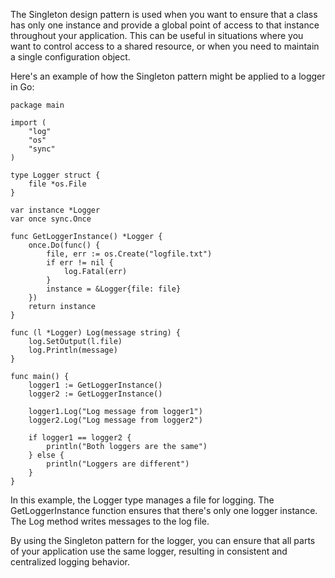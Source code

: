 
The Singleton design pattern is used when you want to ensure that a class has only one instance and provide a global point of access to that instance throughout your application. This can be useful in situations where you want to control access to a shared resource, or when you need to maintain a single configuration object.

Here's an example of how the Singleton pattern might be applied to a logger in Go:


```
package main

import (
	"log"
	"os"
	"sync"
)

type Logger struct {
	file *os.File
}

var instance *Logger
var once sync.Once

func GetLoggerInstance() *Logger {
	once.Do(func() {
		file, err := os.Create("logfile.txt")
		if err != nil {
			log.Fatal(err)
		}
		instance = &Logger{file: file}
	})
	return instance
}

func (l *Logger) Log(message string) {
	log.SetOutput(l.file)
	log.Println(message)
}

func main() {
	logger1 := GetLoggerInstance()
	logger2 := GetLoggerInstance()

	logger1.Log("Log message from logger1")
	logger2.Log("Log message from logger2")

	if logger1 == logger2 {
		println("Both loggers are the same")
	} else {
		println("Loggers are different")
	}
}
```

In this example, the Logger type manages a file for logging. The GetLoggerInstance function ensures that there's only one logger instance. The Log method writes messages to the log file.

By using the Singleton pattern for the logger, you can ensure that all parts of your application use the same logger, resulting in consistent and centralized logging behavior.